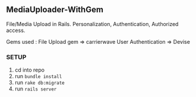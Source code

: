 ## MediaUploader-WithGem

File/Media Upload in Rails. Personalization, Authentication, Authorized access.

Gems used :
File Upload gem => carrierwave
User Authentication => Devise

### SETUP

1. cd into repo
2. run `bundle install`
3. run `rake db:migrate`
4. run `rails server`



